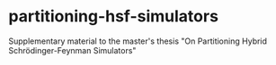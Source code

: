 # partitioning-hsf-simulators
Supplementary material to the master's thesis "On Partitioning Hybrid Schrödinger-Feynman Simulators"
